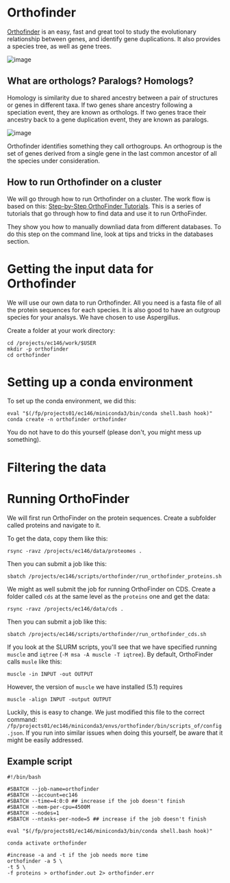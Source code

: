 
# Orthofinder

[Orthofinder](https://github.com/davidemms/OrthoFinder) is an easy, fast and great tool to study the evolutionary relationship between genes, and identify gene duplications. It also provides a species tree, as well as gene trees. 

![image](https://user-images.githubusercontent.com/46928237/191227132-3227f638-abd4-4804-9b91-fbc080c905d9.png)


## What are orthologs? Paralogs? Homologs? 
Homology is similarity due to shared ancestry between a pair of structures or genes in different taxa. If two genes share ancestry following a speciation event, they are known as orthologs. If two genes trace their ancestry back to a gene duplication event, they are known as paralogs.

![image](https://user-images.githubusercontent.com/46928237/193239122-33223055-afc8-4f47-91a1-3d341e18535f.png)

Orthofinder identifies something they call orthogroups. An orthogroup is the set of genes derived from a single gene in the last common ancestor of all the species under consideration.

## How to run Orthofinder on a cluster

We will go through how to run Orthofinder on a cluster. The work flow is based on this: [Step-by-Step OrthoFinder Tutorials](https://davidemms.github.io/menu/tutorials.html). This is a series of tutorials that go through how to find data and use it to run OrthoFinder. 

They show you how to manually downliad data from different databases. To do this step on the command line, look at tips and tricks in the databases section. 

# Getting the input data for Orthofinder

We will use our own data to run Orthofinder. All you need is a fasta file of all the protein sequences for each species. It is also good to have an outgroup species for your analsys. We have chosen to use Aspergillus.

Create a folder at your work directory:
```
cd /projects/ec146/work/$USER
mkdir -p orthofinder
cd orthofinder
```

# Setting up a conda environment
To set up the conda environment, we did this:
```
eval "$(/fp/projects01/ec146/miniconda3/bin/conda shell.bash hook)"
conda create -n orthofinder orthofinder
```
You do not have to do this yourself (please don't, you might mess up something).


# Filtering the data



# Running OrthoFinder

We will first run OrthoFinder on the protein sequences. Create a subfolder called proteins and navigate to it. 

To get the data, copy them like this:
```
rsync -ravz /projects/ec146/data/proteomes .
```
Then you can submit a job like this:
```
sbatch /projects/ec146/scripts/orthofinder/run_orthofinder_proteins.sh
```

We might as well submit the job for running OrthoFinder on CDS. Create a folder called `cds` at the same level as the `proteins` one and get the data:
```
rsync -ravz /projects/ec146/data/cds .
```
Then you can submit a job like this:
```
sbatch /projects/ec146/scripts/orthofinder/run_orthofinder_cds.sh
```

If you look at the SLURM scripts, you'll see that we have specified running `muscle` and `iqtree` (`-M msa -A muscle -T iqtree`). By default, OrthoFinder calls `musle` like this:
```
muscle -in INPUT -out OUTPUT
```
However, the version of `muscle` we have installed (5.1) requires 
```
muscle -align INPUT -output OUTPUT
```

Luckily, this is easy to change. We just modified this file to the correct command: `/fp/projects01/ec146/miniconda3/envs/orthofinder/bin/scripts_of/config.json`. If you run into similar issues when doing this yourself, be aware that it might be easily addressed.

## Example script
```
#!/bin/bash

#SBATCH --job-name=orthofinder
#SBATCH --account=ec146
#SBATCH --time=4:0:0 ## increase if the job doesn't finish
#SBATCH --mem-per-cpu=4500M
#SBATCH --nodes=1
#SBATCH --ntasks-per-node=5 ## increase if the job doesn't finish

eval "$(/fp/projects01/ec146/miniconda3/bin/conda shell.bash hook)"

conda activate orthofinder

#increase -a and -t if the job needs more time
orthofinder -a 5 \
-t 5 \
-f proteins > orthofinder.out 2> orthofinder.err
```
